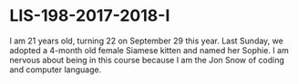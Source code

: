 # LIS-198-2017-2018-I
I am 21 years old, turning 22 on September 29 this year. Last Sunday, we adopted a 4-month old female Siamese kitten and named her Sophie. I am nervous about being in this course because I am the Jon Snow of coding and computer language. 
